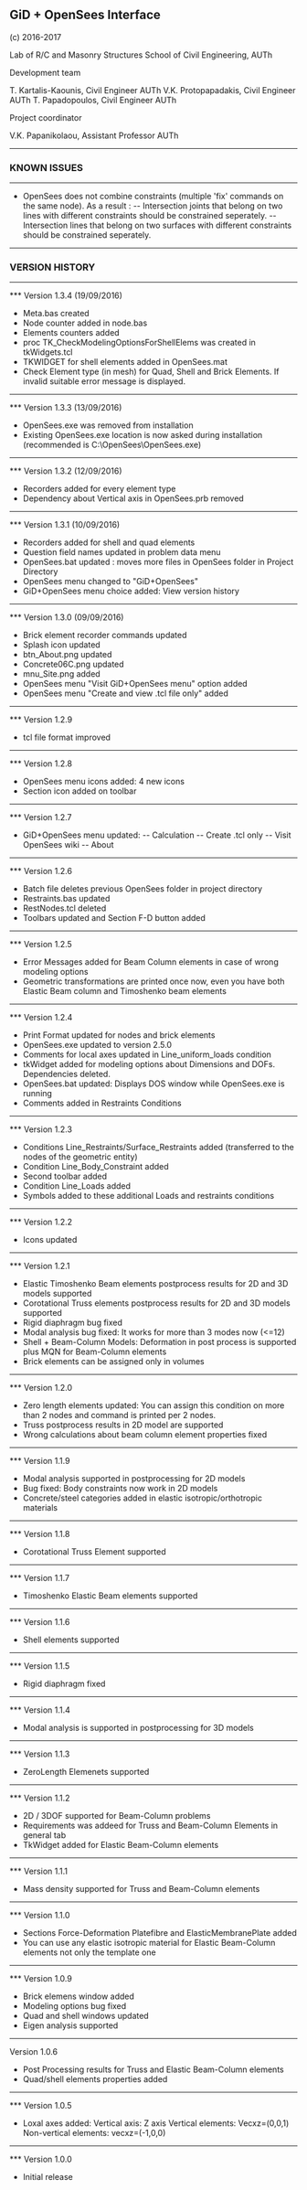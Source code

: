 ## GiD + OpenSees Interface

(c) 2016-2017

Lab of R/C and Masonry Structures
School of Civil Engineering, AUTh

Development team

T. Kartalis-Kaounis, Civil Engineer AUTh
V.K. Protopapadakis, Civil Engineer AUTh
T. Papadopoulos, Civil Engineer AUTh

Project coordinator

V.K. Papanikolaou, Assistant Professor AUTh

---

### KNOWN ISSUES

---

- OpenSees does not combine constraints (multiple 'fix' commands on the same node). As a result :
  -- Intersection joints that belong on two lines with different constraints should be constrained seperately.
  -- Intersection lines that belong on two surfaces with different constraints should be constrained seperately.

---

### VERSION HISTORY

---

*** Version 1.3.4 (19/09/2016)

- Meta.bas created
- Node counter added in node.bas
- Elements counters added 
- proc TK_CheckModelingOptionsForShellElems was created in tkWidgets.tcl
- TKWIDGET for shell elements added in OpenSees.mat
- Check Element type (in mesh) for Quad, Shell and Brick Elements. If invalid suitable error message is displayed.

---

*** Version 1.3.3 (13/09/2016)

- OpenSees.exe was removed from installation
- Existing OpenSees.exe location is now asked during installation (recommended is C:\OpenSees\OpenSees.exe)

---

*** Version 1.3.2 (12/09/2016)

- Recorders added for every element type
- Dependency about Vertical axis in OpenSees.prb removed

---

*** Version 1.3.1 (10/09/2016)

- Recorders added for shell and quad elements
- Question field names updated in problem data menu
- OpenSees.bat updated : moves more files in OpenSees folder in Project Directory
- OpenSees menu changed to "GiD+OpenSees"
- GiD+OpenSees menu choice added: View version history

---

*** Version 1.3.0 (09/09/2016)

- Brick element recorder commands updated
- Splash icon updated
- btn_About.png updated
- Concrete06C.png updated
- mnu_Site.png added
- OpenSees menu "Visit GiD+OpenSees menu" option added
- OpenSees menu "Create and view .tcl file only" added

---

*** Version 1.2.9

- tcl file format improved

---

*** Version 1.2.8

- OpenSees menu icons added: 4 new icons
- Section icon added on toolbar

---

*** Version 1.2.7

- GiD+OpenSees menu updated:
  -- Calculation
  -- Create .tcl only
  -- Visit OpenSees wiki
  -- About

---

*** Version 1.2.6

- Batch file deletes previous OpenSees folder in project directory
- Restraints.bas updated
- RestNodes.tcl deleted
- Toolbars updated and Section F-D button added

---

*** Version 1.2.5

- Error Messages added for Beam Column elements in case of wrong modeling options
- Geometric transformations are printed once now, even you have both Elastic Beam column and Timoshenko beam elements 

---

*** Version 1.2.4

- Print Format updated for nodes and brick elements
- OpenSees.exe updated to version 2.5.0
- Comments for local axes updated in Line_uniform_loads condition
- tkWidget added for modeling options about Dimensions and DOFs. Dependencies deleted.
- OpenSees.bat updated: Displays DOS window while OpenSees.exe is running
- Comments added in Restraints Conditions

---

*** Version 1.2.3

- Conditions Line_Restraints/Surface_Restraints added (transferred to the nodes of the geometric entity)
- Condition Line_Body_Constraint added
- Second toolbar added
- Condition Line_Loads added
- Symbols added to these additional Loads and restraints conditions

---

*** Version 1.2.2

- Icons updated

---

*** Version 1.2.1

- Elastic Timoshenko Beam elements postprocess results for 2D and 3D models supported
- Corotational Truss elements postprocess results for 2D and 3D models supported
- Rigid diaphragm bug fixed
- Modal analysis bug fixed: It works for more than 3 modes now (<=12)
- Shell + Beam-Column Models: Deformation in post process is supported plus MQN for Beam-Column elements
- Brick elements can be assigned only in volumes

---

*** Version 1.2.0

- Zero length elements updated: You can assign this condition on more than 2 nodes and command is printed per 2 nodes.
- Truss postprocess results in 2D model are supported
- Wrong calculations about beam column element properties fixed

---

*** Version 1.1.9

- Modal analysis supported in postprocessing for 2D models
- Bug fixed: Body constraints now work in 2D models
- Concrete/steel categories added in elastic isotropic/orthotropic materials

---

*** Version 1.1.8

- Corotational Truss Element supported

---

*** Version 1.1.7

- Timoshenko Elastic Beam elements supported

---

*** Version 1.1.6

- Shell elements supported

---

*** Version 1.1.5

- Rigid diaphragm fixed

---

*** Version 1.1.4

- Modal analysis is supported in postprocessing for 3D models

---

*** Version 1.1.3

- ZeroLength Elemenets supported

---

*** Version 1.1.2

- 2D / 3DOF supported for Beam-Column problems
- Requirements was addeed for Truss and Beam-Column Elements in general tab
- TkWidget added for Elastic Beam-Column elements

---

*** Version 1.1.1

- Mass density supported for Truss and Beam-Column elements

---

*** Version 1.1.0

- Sections Force-Deformation Platefibre and ElasticMembranePlate added
- You can use any elastic isotropic material for Elastic Beam-Column elements not only the template one

---

*** Version 1.0.9

- Brick elemens window added
- Modeling options bug fixed
- Quad and shell windows updated
- Eigen analysis supported

---

Version 1.0.6

- Post Processing results for Truss and Elastic Beam-Column elements 
- Quad/shell elements properties added

---

*** Version 1.0.5

- Loxal axes added:
    Vertical axis: Z axis
    Vertical elements: Vecxz=(0,0,1)
    Non-vertical elements: vecxz=(-1,0,0)

---

*** Version 1.0.0

- Initial release



